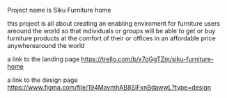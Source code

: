 Project name is Siku Furniture home

this project is all about creating an enabling enviroment for furniture users areound the world so that individuals or groups will be able to get or buy furniture products at the comfort of their or offices in an affordable price anywherearound the world

a link to the landing page
https://trello.com/b/x7oGgTZm/siku-furniture-home

a link to the design page
https://www.figma.com/file/194MavmhAB8SlFxnBdawwL?type=design
